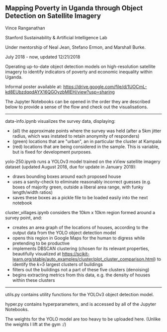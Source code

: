 ## Mapping Poverty in Uganda through Object Detection on Satellite Imagery

Vince Ranganathan

Stanford Sustainability & Artificial Intelligence Lab

Under mentorship of Neal Jean, Stefano Ermon, and Marshall Burke.

July 2018 - now, updated 12/21/2018


Operating up-to-date object detection models on high-resolution satellite imagery to identify indicators of poverty and economic inequality within Uganda.

Informal poster available at: https://drive.google.com/file/d/1UOCmL-kd8EUbzdqqdAYX16QGOyzbMIEH/view?usp=sharing

The Jupyter Notebooks can be opened in the order they are described below to provide a sense of the flow and check out the visualisations.

-----------------------------------------------------------------------------------------------------------------------

data-info.ipynb visualizes the survey data, displaying:
- (all) the approximate points where the survey was held (after a 5km jitter radius, which was instated to retain anonymity of responders)
- (green) locations that are "urban", an in particular the cluster at Kampala
- (red) locations that are being considered in the sample. This is variable, but is fixed for development purposes.

yolo-250.ipynb runs a YOLOv3 model trained on the xView satellite imagery dataset (updated August 2018, due for update in January 2019):
- draws bounding boxes around each proposed house
- uses a sanity-check to eliminate reasonably incorrect guesses (e.g. boxes of majority green, outside a liberal area range, with funky length/width ratios)
- saves these boxes as a pickle file to be loaded easily into the next notebook

cluster_villages.ipynb considers the 10km x 10km region formed around a survey point, and:
- creates an area graph of the locations of houses, according to the output data from the YOLO object detection model
- opens this region in Google Maps for the human to digress while pretending to be productive
- implements DBSCAN clustering (chosen for its relevant properties, beautifully visualized at https://scikit-learn.org/stable/auto_examples/cluster/plot_cluster_comparison.html) to identify the _k=5_ largest clusters of buildings
- filters out the buildings not a part of these five clusters (denoising)
- begins extracting metrics from this data, e.g. the density of houses within these clusters

-----------------------------------------------------------------------------------------------------------------------

utils.py contains utility functions for the YOLOv3 object detection model.

hyper.py contains hyperparameters, and is accessed by all of the Jupyter Notebooks.

The weights for the YOLO model are too heavy to be uploaded here. (Unlike the weights I lift at the gym :/)
